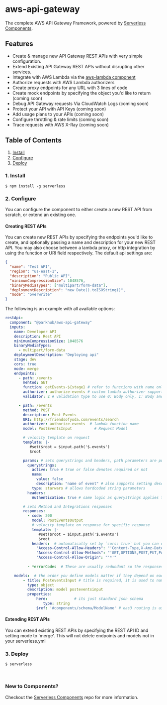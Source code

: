 # aws-api-gateway

The complete AWS API Gateway Framework, powered by [Serverless Components](https://github.com/serverless/components).

## Features

- Create & manage new API Gateway REST APIs with very simple configuration.
- Extend Existing API Gateway REST APIs without disrupting other services.
- Integrate with AWS Lambda via the [aws-lambda component](https://github.com/serverless-components/aws-lambda)
- Authorize requests with AWS Lambda authorizers
- Create proxy endpoints for any URL with 3 lines of code
- Create mock endpoints by specifying the object you'd like to return (coming soon)
- Debug API Gateway requests Via CloudWatch Logs (coming soon)
- Protect your API with API Keys (coming soon)
- Add usage plans to your APIs (coming soon)
- Configure throttling & rate limits (coming soon)
- Trace requests with AWS X-Ray (coming soon)

## Table of Contents

1. [Install](#1-install)
2. [Configure](#3-configure)
3. [Deploy](#4-deploy)

### 1. Install

```shell
$ npm install -g serverless
```

### 2. Configure
You can configure the component to either create a new REST API from scratch, or extend an existing one.

#### Creating REST APIs
You can create new REST APIs by specifying the endpoints you'd like to create, and optionally passing a name 
and description for your new REST API. You may also choose between a lambda proxy, or http integration by 
using the function or URI field respectively. The default api settings are: 
```json
{
  "name": "Test API",
  "region": "us-east-1",
  "description": "Public API",
  "minimumCompressionSize": 1048576,
  "binaryMediaTypes": ["multipart/form-data"],
  "deploymentDescription": "new Date().toISOString()",
  "mode": "overwrite"
}
```

The following is an example with all available options:

```yml
restApi:
  component: "@parkhub/aws-api-gateway"
  inputs:
    name: Developer API
    description: Rest API
    minimumCompressionSize: 1048576
    binaryMediaTypes:
      - multipart/form-data
    deploymentDescription: "Deploying api"
    stage: dev
    cors: true
    mode: merge
    endpoints:
      - path: /events
        mehtod: GET
        function: getEvents-${stage} # refer to functions with name only
        authorizer: authorize-events # custom lambda authorizer supported
        validator: 2 # validation type to use 0: Body only, 1: Body and Params, 2: Params only

      - path: /events
        method: POST
        description: Post Events
        URI: http://friendsofyoda.com/events/search
        authorizer: authorize-events  # lambda function name
        model: PostEventsInput          # Request Model

        # velocity template on request
        template: |-
           #set($root = $input.path('$.events')
           $root

        params: # sets querystrings and headers, path parameters are pulled from the path key
          querystrings:
            active: true # true or false denotes required or not
            name: 
              value: false
              description: "name of event" # also supports setting descriptions on querystrings for documentation
            type: starwars # allows hardcoded string parameters
          headers:
            Authentication: true # same logic as querystrings applies to headers

        # sets Method and Integrations responses
        responses:
          - code: 200
            model: PostEventsOutput
            # velocity template on response for specific response
            template: |-
               #set($root = $input.path('$.events')
               $root
            headers:  # automatically set by `cors: true` but you can override
              "Access-Control-Allow-Headers": "'Content-Type,X-Amz-Date,Authorization,X-Api-Key,X-Amz-Security-Token'",
              "Access-Control-Allow-Methods": "'GET,OPTIONS,POST,PUT,PATCH,DELETE'",
              "Access-Control-Allow-Origin": "'*'"
         
          - *errorCodes  # These are usually redundant so the responses object is flattened which allows merging arrays

    models:  # the order you define models matter if they depend on eachother
        - title: PosteventsInput # title is required, it is used to name the model
          type: object
          description: model posteventsinput
          properties:
              here:            # its just standard json schema
                 type: string
              $ref: '#components/schema/ModelName' # oas3 routing is used for reference
```

#### Extending REST APIs
You can extend existing REST APIs by specifying the REST API ID and setting mode to 'merge'. This will not delete endpoints and models not in your serverless.yml

### 3. Deploy

```shell
$ serverless
```

&nbsp;

### New to Components?

Checkout the [Serverless Components](https://github.com/serverless/components) repo for more information.
